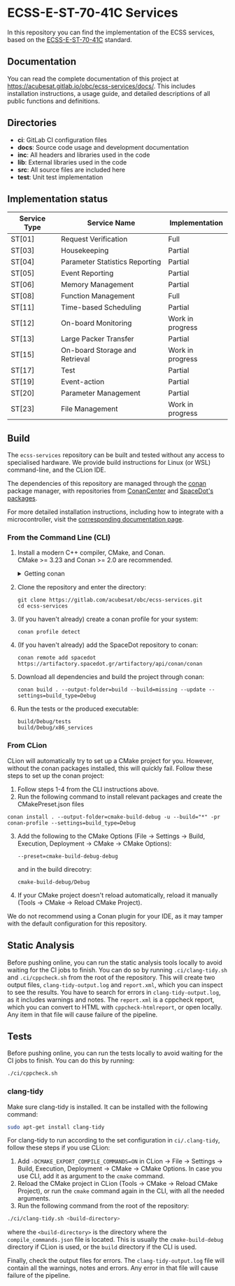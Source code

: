 # ECSS-E-ST-70-41C Services

In this repository you can find the implementation of the ECSS services, based
on
the [ECSS-E-ST-70-41C](https://ecss.nl/standard/ecss-e-st-70-41c-space-engineering-telemetry-and-telecommand-packet-utilization-15-april-2016/)
standard.

## Documentation

You can read the complete documentation of this project at https://acubesat.gitlab.io/obc/ecss-services/docs/.
This includes installation instructions, a usage guide, and detailed descriptions of all public functions and
definitions.

## Directories

- **ci**: GitLab CI configuration files
- **docs**: Source code usage and development documentation
- **inc**: All headers and libraries used in the code
- **lib**: External libraries used in the code
- **src**: All source files are included here
- **test**: Unit test implementation

## Implementation status

| Service Type | Service Name                   | Implementation   |
|--------------|--------------------------------|------------------|
| ST[01]       | Request Verification           | Full             |
| ST[03]       | Housekeeping                   | Partial          |
| ST[04]       | Parameter Statistics Reporting | Partial          |
| ST[05]       | Event Reporting                | Partial          |
| ST[06]       | Memory Management              | Partial          |
| ST[08]       | Function Management            | Full             |
| ST[11]       | Time-based Scheduling          | Partial          |
| ST[12]       | On-board Monitoring            | Work in progress |
| ST[13]       | Large Packer Transfer          | Partial          |
| ST[15]       | On-board Storage and Retrieval | Work in progress |
| ST[17]       | Test                           | Partial          |
| ST[19]       | Event-action                   | Partial          |
| ST[20]       | Parameter Management           | Partial          |
| ST[23]       | File Management                | Work in progress |

## Build

The `ecss-services` repository can be built and tested without any access to specialised hardware. We provide build
instructions for Linux (or WSL) command-line, and the CLion IDE.

The dependencies of this repository are managed through the [conan](https://conan.io/) package manager, with repositories
from [ConanCenter](https://conan.io/center/) and [SpaceDot's packages](https://artifactory.spacedot.gr).

For more detailed installation instructions, including how to integrate with a microcontroller, visit the
[corresponding documentation page](https://acubesat.gitlab.io/obc/ecss-services/docs/md_docs_installation.html).

### From the Command Line (CLI)

1. Install a modern C++ compiler, CMake, and Conan.  
   CMake >= 3.23 and Conan >= 2.0 are recommended.
   <details>
   <summary>Getting conan</summary>

   You can install [conan](https://conan.io/) following the instructions [from here](https://docs.conan.io/2/installation.html).
   </details>
2. Clone the repository and enter the directory:
   ```shell
   git clone https://gitlab.com/acubesat/obc/ecss-services.git
   cd ecss-services
   ```
3. (If you haven't already) create a conan profile for your system:
   ```shell
   conan profile detect
   ```
4. (If you haven't already) add the SpaceDot repository to conan:
   ```shell
   conan remote add spacedot https://artifactory.spacedot.gr/artifactory/api/conan/conan
   ```
5. Download all dependencies and build the project through conan:
   ```shell
   conan build . --output-folder=build --build=missing --update --settings=build_type=Debug
   ```
6. Run the tests or the produced executable:
   ```shell
   build/Debug/tests
   build/Debug/x86_services
   ```

### From CLion

CLion will automatically try to set up a CMake project for you. However, without the conan packages installed, this
will quickly fail. Follow these steps to set up the conan project:

1. Follow steps 1-4 from the CLI instructions above.
2. Run the following command to install relevant packages and create the CMakePreset.json files
```shell
conan install . --output-folder=cmake-build-debug -u --build="*" -pr conan-profile --settings=build_type=Debug
```
3. Add the following to the CMake Options (File -> Settings -> Build, Execution, Deployment -> CMake -> CMake Options):
   ```shell
   --preset=cmake-build-debug-debug
   ```
   and in the build direcotry:
   ```shell
   cmake-build-debug/Debug
   ```
4. If your CMake project doesn't reload automatically, reload it manually (Tools -> CMake -> Reload CMake Project).

We do not recommend using a Conan plugin for your IDE, as it may tamper with the default configuration for this repository.

## Static Analysis
Before pushing online, you can run the static analysis tools locally to avoid waiting for the CI jobs to finish.
You can do so by running `.ci/clang-tidy.sh` and `.ci/cppcheck.sh` from the root of the repository.
This will create two output files, `clang-tidy-output.log` and `report.xml`, which you can inspect to see the results.
You have to search for errors in `clang-tidy-output.log`, as it includes warnings and notes.
The `report.xml` is a cppcheck report, which you can convert to HTML with `cppcheck-htmlreport`, or open locally.
Any item in that file will cause failure of the pipeline.

## Tests
Before pushing online, you can run the tests locally to avoid waiting for the CI jobs to finish.
You can do this by running:

```bash
./ci/cppcheck.sh
```


### clang-tidy
Make sure clang-tidy is installed. It can be installed with the following command:
```bash
sudo apt-get install clang-tidy
```

For clang-tidy to run according to the set configuration in `ci/.clang-tidy`, follow these steps if you use CLion:
1. Add `-DCMAKE_EXPORT_COMPILE_COMMANDS=ON` in CLion -> File ->
Settings -> Build, Execution, Deployment -> CMake -> CMake Options. In case you use CLI, add it as argument to the 
   `cmake` command.
2. Reload the CMake project in CLion (Tools -> CMake -> Reload CMake Project), or run the `cmake` command again in the 
   CLI, with all the needed arguments.
3. Run the following command from the root of the repository:

```bash
./ci/clang-tidy.sh <build-directory>
```
where the `<build-directory>` is the directory where the `compile_commands.json` file is located. This is usually 
the `cmake-build-debug` directory if CLion is used, or the `build` directory if the CLI is used.

Finally, check the output files for errors. The `clang-tidy-output.log` file will contain all the warnings, notes 
and errors. Any error in that file will cause failure of the pipeline.
